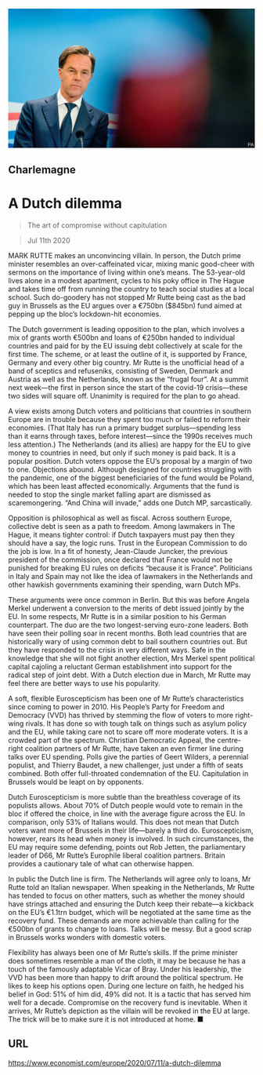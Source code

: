 ![](./images/20200711_EUP006.jpg)

## Charlemagne

# A Dutch dilemma

> The art of compromise without capitulation

> Jul 11th 2020

MARK RUTTE makes an unconvincing villain. In person, the Dutch prime minister resembles an over-caffeinated vicar, mixing manic good-cheer with sermons on the importance of living within one’s means. The 53-year-old lives alone in a modest apartment, cycles to his poky office in The Hague and takes time off from running the country to teach social studies at a local school. Such do-goodery has not stopped Mr Rutte being cast as the bad guy in Brussels as the EU argues over a €750bn ($845bn) fund aimed at pepping up the bloc’s lockdown-hit economies.

The Dutch government is leading opposition to the plan, which involves a mix of grants worth €500bn and loans of €250bn handed to individual countries and paid for by the EU issuing debt collectively at scale for the first time. The scheme, or at least the outline of it, is supported by France, Germany and every other big country. Mr Rutte is the unofficial head of a band of sceptics and refuseniks, consisting of Sweden, Denmark and Austria as well as the Netherlands, known as the “frugal four”. At a summit next week—the first in person since the start of the covid-19 crisis—these two sides will square off. Unanimity is required for the plan to go ahead.

A view exists among Dutch voters and politicians that countries in southern Europe are in trouble because they spent too much or failed to reform their economies. (That Italy has run a primary budget surplus—spending less than it earns through taxes, before interest—since the 1990s receives much less attention.) The Netherlands (and its allies) are happy for the EU to give money to countries in need, but only if such money is paid back. It is a popular position. Dutch voters oppose the EU’s proposal by a margin of two to one. Objections abound. Although designed for countries struggling with the pandemic, one of the biggest beneficiaries of the fund would be Poland, which has been least affected economically. Arguments that the fund is needed to stop the single market falling apart are dismissed as scaremongering. “And China will invade,” adds one Dutch MP, sarcastically.

Opposition is philosophical as well as fiscal. Across southern Europe, collective debt is seen as a path to freedom. Among lawmakers in The Hague, it means tighter control: if Dutch taxpayers must pay then they should have a say, the logic runs. Trust in the European Commission to do the job is low. In a fit of honesty, Jean-Claude Juncker, the previous president of the commission, once declared that France would not be punished for breaking EU rules on deficits “because it is France”. Politicians in Italy and Spain may not like the idea of lawmakers in the Netherlands and other hawkish governments examining their spending, warn Dutch MPs.

These arguments were once common in Berlin. But this was before Angela Merkel underwent a conversion to the merits of debt issued jointly by the EU. In some respects, Mr Rutte is in a similar position to his German counterpart. The duo are the two longest-serving euro-zone leaders. Both have seen their polling soar in recent months. Both lead countries that are historically wary of using common debt to bail southern countries out. But they have responded to the crisis in very different ways. Safe in the knowledge that she will not fight another election, Mrs Merkel spent political capital cajoling a reluctant German establishment into support for the radical step of joint debt. With a Dutch election due in March, Mr Rutte may feel there are better ways to use his popularity.

A soft, flexible Euroscepticism has been one of Mr Rutte’s characteristics since coming to power in 2010. His People’s Party for Freedom and Democracy (VVD) has thrived by stemming the flow of voters to more right-wing rivals. It has done so with tough talk on things such as asylum policy and the EU, while taking care not to scare off more moderate voters. It is a crowded part of the spectrum. Christian Democratic Appeal, the centre-right coalition partners of Mr Rutte, have taken an even firmer line during talks over EU spending. Polls give the parties of Geert Wilders, a perennial populist, and Thierry Baudet, a new challenger, just under a fifth of seats combined. Both offer full-throated condemnation of the EU. Capitulation in Brussels would be leapt on by opponents.

Dutch Euroscepticism is more subtle than the breathless coverage of its populists allows. About 70% of Dutch people would vote to remain in the bloc if offered the choice, in line with the average figure across the EU. In comparison, only 53% of Italians would. This does not mean that Dutch voters want more of Brussels in their life—barely a third do. Euroscepticism, however, rears its head when money is involved. In such circumstances, the EU may require some defending, points out Rob Jetten, the parliamentary leader of D66, Mr Rutte’s Europhile liberal coalition partners. Britain provides a cautionary tale of what can otherwise happen.

In public the Dutch line is firm. The Netherlands will agree only to loans, Mr Rutte told an Italian newspaper. When speaking in the Netherlands, Mr Rutte has tended to focus on other matters, such as whether the money should have strings attached and ensuring the Dutch keep their rebate—a kickback on the EU’s €1.1trn budget, which will be negotiated at the same time as the recovery fund. These demands are more achievable than calling for the €500bn of grants to change to loans. Talks will be messy. But a good scrap in Brussels works wonders with domestic voters.

Flexibility has always been one of Mr Rutte’s skills. If the prime minister does sometimes resemble a man of the cloth, it may be because he has a touch of the famously adaptable Vicar of Bray. Under his leadership, the VVD has been more than happy to drift around the political spectrum. He likes to keep his options open. During one lecture on faith, he hedged his belief in God: 51% of him did, 49% did not. It is a tactic that has served him well for a decade. Compromise on the recovery fund is inevitable. When it arrives, Mr Rutte’s depiction as the villain will be revoked in the EU at large. The trick will be to make sure it is not introduced at home. ■

## URL

https://www.economist.com/europe/2020/07/11/a-dutch-dilemma
